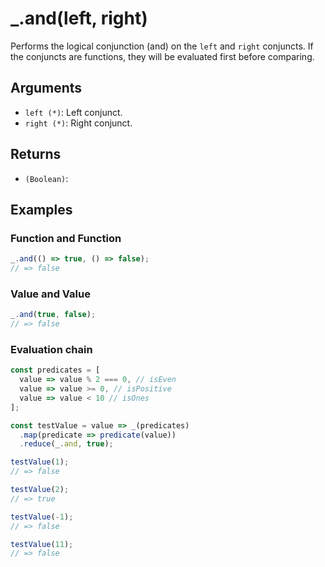 # _.and(left, right)

Performs the logical conjunction (and) on the `left` and `right` conjuncts. If the conjuncts are functions, they will be evaluated first before comparing.

## Arguments

* `left (*)`: Left conjunct.
* `right (*)`: Right conjunct.

## Returns

* `(Boolean)`: 

## Examples

### Function and Function

```javascript
_.and(() => true, () => false);
// => false
```

### Value and Value

```javascript
_.and(true, false);
// => false
```

### Evaluation chain

```javascript
const predicates = [
  value => value % 2 === 0, // isEven
  value => value >= 0, // isPositive
  value => value < 10 // isOnes
];

const testValue = value => _(predicates)
  .map(predicate => predicate(value))
  .reduce(_.and, true);

testValue(1);
// => false

testValue(2);
// => true

testValue(-1);
// => false

testValue(11);
// => false
```

